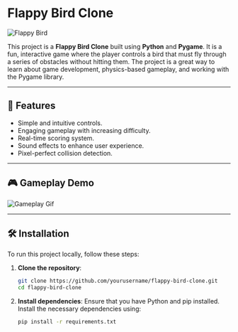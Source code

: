 # Flappy Bird Clone

![Flappy Bird](path_to_image.png)

This project is a **Flappy Bird Clone** built using **Python** and **Pygame**. It is a fun, interactive game where the player controls a bird that must fly through a series of obstacles without hitting them. The project is a great way to learn about game development, physics-based gameplay, and working with the Pygame library.

---

## 🚀 Features
- Simple and intuitive controls.
- Engaging gameplay with increasing difficulty.
- Real-time scoring system.
- Sound effects to enhance user experience.
- Pixel-perfect collision detection.

---

## 🎮 Gameplay Demo

![Gameplay Gif](path_to_gif.gif)

---

## 🛠️ Installation

To run this project locally, follow these steps:

1. **Clone the repository**:
    ```bash
    git clone https://github.com/yourusername/flappy-bird-clone.git
    cd flappy-bird-clone
    ```

2. **Install dependencies**:
   Ensure that you have Python and pip installed. Install the necessary dependencies using:
   ```bash
   pip install -r requirements.txt

